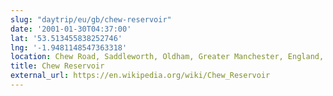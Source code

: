 ```yaml
---
slug: "daytrip/eu/gb/chew-reservoir"
date: '2001-01-30T04:37:00'
lat: '53.513455838252746'
lng: '-1.9481148547363318'
location: Chew Road, Saddleworth, Oldham, Greater Manchester, England, OL3 7NE, United Kingdom
title: Chew Reservoir
external_url: https://en.wikipedia.org/wiki/Chew_Reservoir
---
```



